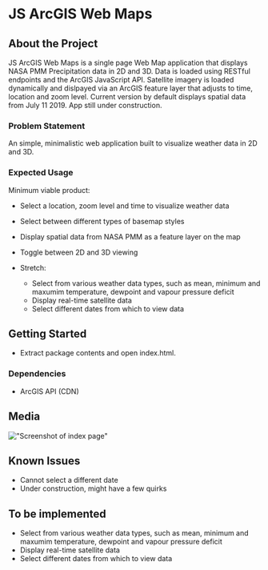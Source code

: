 # JS ArcGIS Web Maps


## About the Project
JS ArcGIS Web Maps is a single page Web Map application that displays NASA PMM Precipitation data in 2D and 3D. Data is loaded using RESTful endpoints and the ArcGIS JavaScript API. Satellite imagery is loaded dynamically and dislpayed via an ArcGIS feature layer that adjusts to time, location and zoom level. Current version by default displays spatial data from July 11 2019. App still under construction.

### Problem Statement

An simple, minimalistic web application built to visualize weather data in 2D and 3D.

### Expected Usage

Minimum viable product:
- Select a location, zoom level and time to visualize weather data
- Select between different types of basemap styles
- Display spatial data from NASA PMM as a feature layer on the map
- Toggle between 2D and 3D viewing

- Stretch:
  - Select from various weather data types, such as mean, minimum and maxumim temperature, dewpoint and vapour pressure deficit
  - Display real-time satellite data
  - Select different dates from which to view data


## Getting Started
- Extract package contents and open index.html.


### Dependencies
- ArcGIS API (CDN)

## Media 

!["Screenshot of index page"](https://github.com/ferrazf/JS-ArcGIS-Web-Maps/blob/master/resources/screenshot1.png)

## Known Issues 

- Cannot select a different date
- Under construction, might have a few quirks

## To be implemented 

  - Select from various weather data types, such as mean, minimum and maxumim temperature, dewpoint and vapour pressure deficit
  - Display real-time satellite data
  - Select different dates from which to view data
